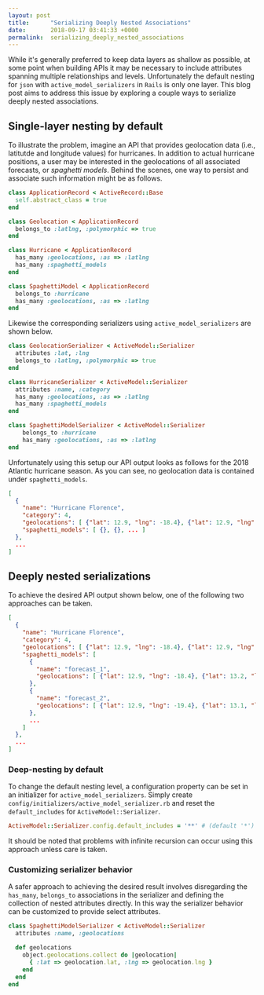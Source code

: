 ```yaml
---
layout: post
title:      "Serializing Deeply Nested Associations"
date:       2018-09-17 03:41:33 +0000
permalink:  serializing_deeply_nested_associations
---
```


While it's generally preferred to keep data layers as shallow as possible, at some point when building APIs it may be necessary to include attributes spanning multiple relationships and levels.  Unfortunately the default nesting for `json` with `active_model_serializers` in `Rails` is only one layer.  This blog post aims to address this issue by exploring a couple ways to serialize deeply nested associations.

## Single-layer nesting by default
To illustrate the problem, imagine an API that provides geolocation data (i.e., latitutde and longitude values) for hurricanes.  In addition to actual hurricane positions, a user may be interested in the geolocations of all associated forecasts, or *spaghetti models*.  Behind the scenes, one way to persist and associate such information might be as follows.
```ruby
class ApplicationRecord < ActiveRecord::Base
  self.abstract_class = true
end
```
```ruby
class Geolocation < ApplicationRecord
  belongs_to :latlng, :polymorphic => true
end
```
```ruby
class Hurricane < ApplicationRecord
  has_many :geolocations, :as => :latlng
  has_many :spaghetti_models
end
```
```ruby
class SpaghettiModel < ApplicationRecord
  belongs_to :hurricane
  has_many :geolocations, :as => :latlng
end
```

Likewise the corresponding serializers using `active_model_serializers` are shown below.
```ruby
class GeolocationSerializer < ActiveModel::Serializer
  attributes :lat, :lng
  belongs_to :latlng, :polymorphic => true
end
```
```ruby
class HurricaneSerializer < ActiveModel::Serializer
  attributes :name, :category
  has_many :geolocations, :as => :latlng
  has_many :spaghetti_models
end
```
```ruby
class SpaghettiModelSerializer < ActiveModel::Serializer
	belongs_to :hurricane
	has_many :geolocations, :as => :latlng
end
```

Unfortunately using this setup our API output looks as follows for the 2018 Atlantic hurricane season.  As you can see, no geolocation data is contained under `spaghetti_models`.
```json
[
  {
    "name": "Hurricane Florence",
    "category": 4,
    "geolocations": [ {"lat": 12.9, "lng": -18.4}, {"lat": 12.9, "lng": -19.0}, ... ],
    "spaghetti_models": [ {}, {}, ... ]
  },
  ...
]
```

## Deeply nested serializations
To achieve the desired API output shown below, one of the following two approaches can be taken.
```json
[
  {
    "name": "Hurricane Florence",
    "category": 4,
    "geolocations": [ {"lat": 12.9, "lng": -18.4}, {"lat": 12.9, "lng": -19.0}, ... ],
    "spaghetti_models": [
      {
        "name": "forecast_1",
        "geolocations": [ {"lat": 12.9, "lng": -18.4}, {"lat": 13.2, "lng": -20.1}, ... ]
      },
      {
        "name": "forecast_2",
        "geolocations": [ {"lat": 12.9, "lng": -19.4}, {"lat": 13.1, "lng": -20.5}, ... ]
      },
      ...
    ]
  },
  ...
]
```

### Deep-nesting by default
To change the default nesting level, a configuration property can be set in an initializer for `active_model_serializers`.  Simply create `config/initializers/active_model_serializer.rb` and reset the `default_includes` for `ActiveModel::Serializer`.
```ruby
ActiveModel::Serializer.config.default_includes = '**' # (default '*')
```
It should be noted that problems with infinite recursion can occur using this approach unless care is taken.

### Customizing serializer behavior
A safer approach to achieving the desired result involves disregarding the `has_many`, `belongs_to` associations in the serializer and defining the collection of nested attributes directly.  In this way the serializer behavior can be customized to provide select attributes.
```ruby
class SpaghettiModelSerializer < ActiveModel::Serializer
  attributes :name, :geolocations

  def geolocations
    object.geolocations.collect do |geolocation|
      { :lat => geolocation.lat, :lng => geolocation.lng }
    end
  end
end
```
